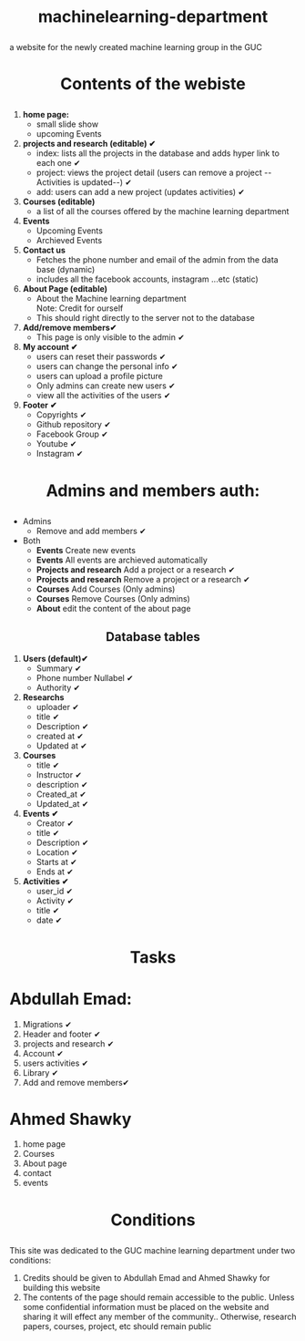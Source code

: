# <p align = "center"> machinelearning-department</p>
a website for the newly created machine learning group in the GUC


# <p align = "center"> Contents of the webiste</p> 

<ol>
	<li><b>home page:</b>
		<ul>
			<li>
				small slide show
			</li>
			<li>
				upcoming Events
			</li>
		</ul>
	</li>
	<li><b>projects and research (editable) &#10004;</b>
		<ul>
			<li>
				index: lists all the projects in the database and adds hyper link to each one  &#10004;
			</li>
			<li>
				project: views the project detail (users can remove a project --Activities is updated--)  &#10004;
			</li>
			<li>
				add: users can add a new project (updates activities)  &#10004;
			</li>
		</ul>
	</li>
	<li><b> Courses (editable)</b>
		<ul>
			<li>a list of all the courses offered by the machine learning department</li>
		</ul>
	</li>
	<li><b>Events</b>
		<ul>
			<li>Upcoming Events</li>
			<li>Archieved Events</li>
		</ul>
	</li>
	<li><b>Contact us</b>
		<ul>
			<li>Fetches the phone number and email of the admin from the data base (dynamic)</li>
			<li>includes all the facebook accounts, instagram ...etc (static)</li>
		</ul>
	</li>
	<li> <b>About Page (editable)</b>
		<ul>
			<li>
				About the Machine learning department <br> Note: Credit for ourself
			</li>
			<li>This should right directly to the server not to the database</li>		
		</ul>
	</li>
	<li> <b>Add/remove members&#10004;</b>
		<ul>
			<li>This page is only visible to the admin &#10004;</li>
		</ul>
	</li>
	<li><b>My account &#10004;</b>
		<ul>
			<li>users can reset their passwords &#10004;</li>
			<li>users can change the personal info &#10004;</li>
			<li>users can upload a profile picture</li>
			<li>Only admins can create new users &#10004;</li>
			<li>view all the activities of the users &#10004;</li>
		</ul>
	</li>
	<li> <b>Footer &#10004;</b>
		<ul>
			<li>Copyrights &#10004;</li>
			<li>Github repository &#10004;</li>
			<li>Facebook Group &#10004;</li>
			<li>Youtube &#10004;</li>
			<li>Instagram &#10004;</li>
		<ul>
	</li>
	
</ol> 

# <p align = "center">Admins and members auth: </p>

<ul>
	<li>Admins
		<ul>
			<li>Remove and add members &#10004;</li>
		</ul>
	</li>
	<li>Both
		<ul>
			<li><b> Events</b> Create new events</li>
			<li><b>Events</b> All events are archieved automatically</li>
			<li><b>Projects and research</b> Add a project or a research  &#10004;</li>  
			<li><b>Projects and research</b> Remove a project or a research  &#10004;</li> 
			<li><b>Courses</b> Add Courses (Only admins)</li>
			<li><b>Courses</b> Remove Courses (Only admins)</li>
			<li><b>About</b> edit the content of the about page</li>
		</ul>
	</li>
</ul>
<h2 align = "center">Database tables </h2>
<ol>
	<li><b>Users (default)&#10004;</b>
		<ul>
			<li>Summary &#10004;</li>
			<li>Phone number Nullabel &#10004;</li>
			<li>Authority &#10004;</li>
		</ul>
	</li>
	<li><b>Researchs</b>
		<ul>
			<li>uploader &#10004;</li>
			<li>title &#10004;</li>
			<li>Description &#10004;</li>
			<li>created at &#10004;</li>
			<li>Updated at &#10004;</li>
		</ul>
	</li>
	<li><b>Courses</b>
		<ul>
			<li>title &#10004;</li>
			<li>Instructor &#10004;</li>
			<li>description &#10004;</li>
			<li>Created_at &#10004;</li>
			<li>Updated_at &#10004;</li>
		</ul>
	</li>
	<li><b>Events &#10004;</b>
		<ul>	
			<li>Creator &#10004;</li>
			<li>title &#10004;</li>
			<li>Description &#10004;</li>
			<li>Location &#10004;</li>
			<li>Starts at &#10004;</li>
			<li>Ends at &#10004;</li>
		</ul>
	</li>
	<li><b>Activities &#10004;</b>
		<ul>
			<li>user_id &#10004;</li>
			<li>Activity &#10004;</li>
			<li>title &#10004;</li>
			<li>date &#10004;</li>
		</ul>
	</li>
</ol>



# <p align = "center">Tasks</p>

# Abdullah Emad:
<ol>
	<li>Migrations &#10004;</li>
	<li>Header and footer &#10004;</li>
	<li>projects and research  &#10004;</li>
	<li>Account &#10004;</li>
	<li>users activities &#10004;</li>
	<li>Library  &#10004;</li>
	<li>Add and remove members&#10004;</li>
</ol>

# Ahmed Shawky
<ol>
	<li>home page</li>
	<li>Courses</li>
	<li>About page</li>
	<li>contact</li>
	<li>events</li>
</ol>

# <p align = "center">Conditions</p>
This site was dedicated to the GUC machine learning department under two conditions:
1) Credits should be given to Abdullah Emad and Ahmed Shawky for building this website
2) The contents of the page should remain accessible to the public. Unless some confidential information must be placed on the website and sharing it will effect any member of the community.. Otherwise, research papers, courses, project, etc  should remain public





